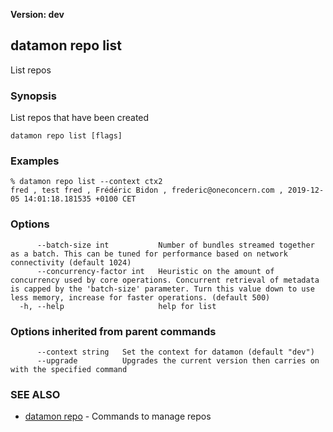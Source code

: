**Version: dev**

## datamon repo list

List repos

### Synopsis

List repos that have been created

```
datamon repo list [flags]
```

### Examples

```
% datamon repo list --context ctx2
fred , test fred , Frédéric Bidon , frederic@oneconcern.com , 2019-12-05 14:01:18.181535 +0100 CET
```

### Options

```
      --batch-size int           Number of bundles streamed together as a batch. This can be tuned for performance based on network connectivity (default 1024)
      --concurrency-factor int   Heuristic on the amount of concurrency used by core operations. Concurrent retrieval of metadata is capped by the 'batch-size' parameter. Turn this value down to use less memory, increase for faster operations. (default 500)
  -h, --help                     help for list
```

### Options inherited from parent commands

```
      --context string   Set the context for datamon (default "dev")
      --upgrade          Upgrades the current version then carries on with the specified command
```

### SEE ALSO

* [datamon repo](datamon_repo.md)	 - Commands to manage repos

